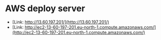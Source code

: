 # AWS deploy server

- [Link: http://13.60.197.201/](http://13.60.197.201/)
- [Link: http://ec2-13-60-197-201.eu-north-1.compute.amazonaws.com/](http://ec2-13-60-197-201.eu-north-1.compute.amazonaws.com/)
